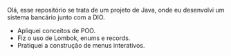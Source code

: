 Olá, esse repositório se trata de um projeto de Java, onde eu desenvolvi um sistema bancário junto com a DIO.

*  Apliquei conceitos de POO.
*  Fiz o uso de Lombok, enums e records.
*  Pratiquei a construção de menus interativos.
